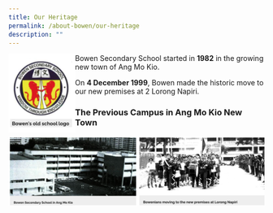 ```yaml
---
title: Our Heritage
permalink: /about-bowen/our-heritage
description: ""
---
```

<img src="/images/old%20sch%20logo.png" 
     style="width:26%" align= left>
<p>Bowen Secondary School started in <b>1982</b> in the growing new town of Ang Mo Kio.</p>
 
 On **4 December 1999**, Bowen made the historic move to our new premises at 2 Lorong Napiri.
 
### The Previous Campus in Ang Mo Kio New Town

![](/images/prev%20campus.png)